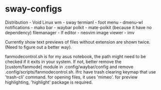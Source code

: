 # sway-configs

Distribution - Void Linux
wm - sway
termianl - foot
menu - dmenu-wl
notifications - mako
bar - waybar
polkit - mate-polkit (because it have no dependency)
filemanager - lf
editor - neovim
image viewer - imv

Currently show text previews of files without extension are shown twice. (Need to figure out a better way).

fanmodecontrol.sh is for my asus notebook, the path might need to be checked if it exits in your system. If not, better remove the [custom/fanmode] module in .config/waybar/config and remove .config/scripts/fanmodecontrol.sh.
lfrc have trash clearing keymap that use 'trash-cli' command.
for opening files, it uses 'mimeo'.
for preview highlighting, 'highlight' package is required.
